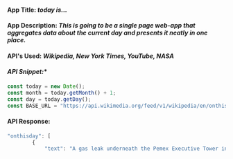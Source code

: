 #### **App Title:** *today is...*

#### **App Description:** *This is going to be a single page web-app that aggregates data about the current day and presents it neatly in one place.*

#### **API's Used:** *Wikipedia, New York Times, YouTube, NASA*

#### *API Snippet:** 
```javascript
const today = new Date();
const month = today.getMonth() + 1;
const day = today.getDay();
const BASE_URL = "https://api.wikimedia.org/feed/v1/wikipedia/en/onthisday/all/${month}/${day};
```
#### **API Response:**
```javascript
"onthisday": [
        {
            "text": "A gas leak underneath the Pemex Executive Tower in Mexico City caused an explosion that killed at least 37 people and injured another 121.",


